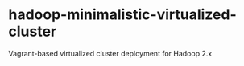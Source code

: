 # hadoop-minimalistic-virtualized-cluster
Vagrant-based virtualized cluster deployment for Hadoop 2.x
